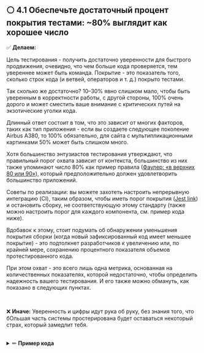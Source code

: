 ## ⚪ ️ 4.1 Обеспечьте достаточный процент покрытия тестами: ~80% выглядит как хорошее число

✅ **Делаем:**

Цель тестирования - получить достаточно уверенности для быстрого продвижения, очевидно, что чем больше кода проверяется, тем увереннее может быть команда. Покрытие - это показатель того, сколько строк кода (и ветвей, операторов и т. д.) покрыто тестами.

Так сколько же достаточно? 10–30% явно слишком мало, чтобы быть уверенным в корректности работы, с другой стороны, 100% очень дорого и может сместить ваше внимание с критических путей на экзотические уголки кода.

Длинный ответ состоит в том, что это зависит от многих факторов, таких как тип приложения - если вы создаете следующее поколение Airbus A380, то 100% обязательно, для сайта с мультипликационными картинками 50% может быть слишком много.

Хотя большинство энтузиастов тестирования утверждают, что правильный порог охвата зависит от контекста, большинство из них также упоминают число 80% как пример правила ([Фаулер: «в верхних 80 или 90»](https://martinfowler.com/bliki/TestCoverage.html)), который предположительно должен удовлетворить большинство приложений.

Советы по реализации: вы можете захотеть настроить непрерывную интеграцию (CI), таким образом, чтобы иметь порог покрытия ([Jest link](https://jestjs.io/docs/en/configuration.html#collectcoverage-boolean)) и остановить сборку, не соответствующую этому стандарту (также можно настроить порог для каждого компонента, см. пример кода ниже).

Вдобавок к этому, стоит подумать об обнаружении уменьшения покрытия сборки (когда новый зафиксированный код имеет меньшее покрытие) - это подтолкнет разработчиков к увеличению или, по крайней мере, сохранению процентного показателя объемов протестированного кода.

При этом охват - это всего лишь одна метрика, основанная на количественных показателях, которой недостаточно, чтобы определить надежность вашего тестирования. И его также можно обмануть, как показано в следующих пунктах.

<br/>

❌ **Иначе:** Уверенность и цифры идут рука об руку, без знания того, что бОльшая часть системы простерирована будет оставаться некоторый страх, который замедлит тебя.

<br/>

<details><summary>✏ <b>Пример кода</b></summary>

<br/>

### 👏 Пример: обычный отчет о покрытии

![alt text](assets/bp-18-yoni-goldberg-code-coverage.png "A typical coverage report")

<br/>

### 👏 Правильно: Задаём покрытие для каждого компонента (в примере используем Jest)

![](https://img.shields.io/badge/🔨%20Example%20using%20Jest-blue.svg "Using Cypress to illustrate the idea")

![alt text](assets/bp-18-code-coverage2.jpeg "Setting up coverage per component (using Jest)")

</details>

<br/><br/>
